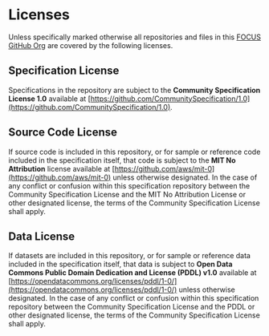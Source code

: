 # Licenses

Unless specifically marked otherwise all repositories and files in this [FOCUS GitHub Org](https://github.com/FinOps-Open-Cost-and-Usage-Spec) are covered by the following licenses.

## Specification License

Specifications in the repository are subject to the **Community Specification License 1.0** available at [https://github.com/CommunitySpecification/1.0](https://github.com/CommunitySpecification/1.0).

## Source Code License

If source code is included in this repository, or for sample or reference code included in the specification itself, that code is subject to the **MIT No Attribution** license available at [https://github.com/aws/mit-0](https://github.com/aws/mit-0) unless otherwise designated. In the case of any conflict or confusion within this specification repository between the Community Specification License and the MIT No Attribution License or other designated license, the terms of the Community Specification License shall apply.

## Data License

If datasets are included in this repository, or for sample or reference data included in the specification itself, that data is subject to **Open Data Commons Public Domain Dedication and License (PDDL) v1.0** available at [https://opendatacommons.org/licenses/pddl/1-0/](https://opendatacommons.org/licenses/pddl/1-0/) unless otherwise designated. In the case of any conflict or confusion within this specification repository between the Community Specification License and the PDDL or other designated license, the terms of the Community Specification License shall apply.

